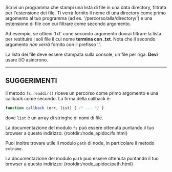 Scrivi un programma che stampi una lista di file in una data directory, filtrata per l'estensione dei file. Ti verrà fornito il nome di una directory come primo argomento al tuo programma (ad es. '/percorso/alla/directory/') e una estensione di file con cui filtrare come secondo argomento.

Ad esempio, se ottieni 'txt' cone secondo argomento dovrai filtrare la lista per restituire i soli file il cui nome **termina con .txt**. Nota che il secondo argomento _non verrà_ fornito con il prefisso '.'.

La lista dei file deve essere stampata sulla console, un file per riga. **Devi** usare I/O asincrono.

----------------------------------------------------------------------
## SUGGERIMENTI

Il metodo `fs.readdir()` riceve un percorso come primo argomento e una callback come secondo. La firma della callback è:

```js
function callback (err, list) { /* ... */ }
```

dove `list` è un array di stringhe di nomi di file.

La documentazione del modulo `fs` può essere ottenuta puntando il tuo browser a questo indirizzo:
  {rootdir:/node_apidoc/fs.html}

Puoi inoltre trovare utile il modulo `path` di node, in particolare il metodo `extname`.

La documentazione del modulo `path` può essere ottenuta puntando il tuo browser a questo indirizzo:
  {rootdir:/node_apidoc/path.html}
